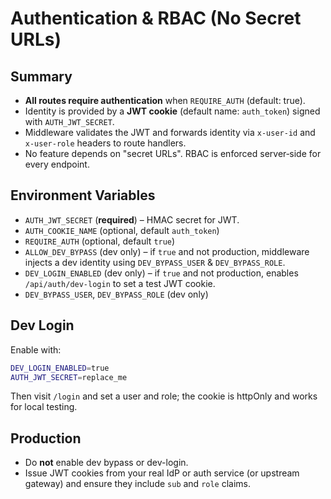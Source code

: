 # Authentication & RBAC (No Secret URLs)

## Summary
- **All routes require authentication** when `REQUIRE_AUTH` (default: true).
- Identity is provided by a **JWT cookie** (default name: `auth_token`) signed with `AUTH_JWT_SECRET`.
- Middleware validates the JWT and forwards identity via `x-user-id` and `x-user-role` headers to route handlers.
- No feature depends on "secret URLs". RBAC is enforced server‑side for every endpoint.

## Environment Variables
- `AUTH_JWT_SECRET` (**required**) – HMAC secret for JWT.
- `AUTH_COOKIE_NAME` (optional, default `auth_token`)
- `REQUIRE_AUTH` (optional, default `true`)
- `ALLOW_DEV_BYPASS` (dev only) – if `true` and not production, middleware injects a dev identity using `DEV_BYPASS_USER` & `DEV_BYPASS_ROLE`.
- `DEV_LOGIN_ENABLED` (dev only) – if `true` and not production, enables `/api/auth/dev-login` to set a test JWT cookie.
- `DEV_BYPASS_USER`, `DEV_BYPASS_ROLE` (dev only)

## Dev Login
Enable with:
```bash
DEV_LOGIN_ENABLED=true
AUTH_JWT_SECRET=replace_me
```
Then visit `/login` and set a user and role; the cookie is httpOnly and works for local testing.

## Production
- Do **not** enable dev bypass or dev-login.
- Issue JWT cookies from your real IdP or auth service (or upstream gateway) and ensure they include `sub` and `role` claims.
